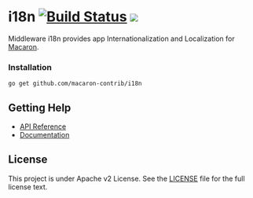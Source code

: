 i18n [![Build Status](https://drone.io/github.com/macaron-contrib/i18n/status.png)](https://drone.io/github.com/macaron-contrib/i18n/latest) [![](http://gocover.io/_badge/github.com/macaron-contrib/i18n)](http://gocover.io/github.com/macaron-contrib/i18n)
====

Middleware i18n provides app Internationalization and Localization for [Macaron](https://github.com/Unknwon/macaron).

### Installation

	go get github.com/macaron-contrib/i18n
	
## Getting Help

- [API Reference](https://gowalker.org/github.com/macaron-contrib/i18n)
- [Documentation](http://macaron.gogs.io/docs/middlewares/i18n)

## License

This project is under Apache v2 License. See the [LICENSE](LICENSE) file for the full license text.